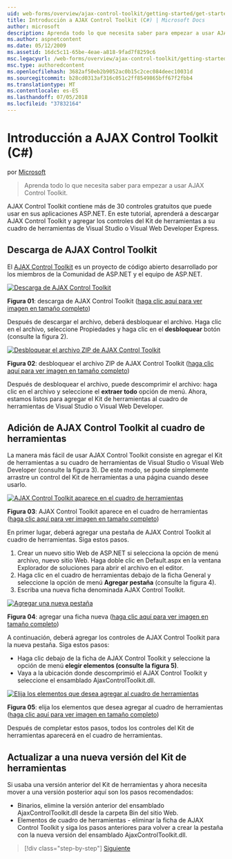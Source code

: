 ```yaml
---
uid: web-forms/overview/ajax-control-toolkit/getting-started/get-started-with-the-ajax-control-toolkit-cs
title: Introducción a AJAX Control Toolkit (C#) | Microsoft Docs
author: microsoft
description: Aprenda todo lo que necesita saber para empezar a usar AJAX Control Toolkit.
ms.author: aspnetcontent
ms.date: 05/12/2009
ms.assetid: 16dc5c11-65be-4eae-a818-9fad7f8259c6
msc.legacyurl: /web-forms/overview/ajax-control-toolkit/getting-started/get-started-with-the-ajax-control-toolkit-cs
msc.type: authoredcontent
ms.openlocfilehash: 3682af50eb2b9052ac0b15c2cec084deec10031d
ms.sourcegitcommit: b28cd0313af316c051c2ff8549865bff67f2fbb4
ms.translationtype: MT
ms.contentlocale: es-ES
ms.lasthandoff: 07/05/2018
ms.locfileid: "37832164"
---
```

<a name="get-started-with-the-ajax-control-toolkit-c"></a>Introducción a AJAX Control Toolkit (C#)
====================
por [Microsoft](https://github.com/microsoft)

> Aprenda todo lo que necesita saber para empezar a usar AJAX Control Toolkit.


AJAX Control Toolkit contiene más de 30 controles gratuitos que puede usar en sus aplicaciones ASP.NET. En este tutorial, aprenderá a descargar AJAX Control Toolkit y agregar los controles del Kit de herramientas a su cuadro de herramientas de Visual Studio o Visual Web Developer Express.

## <a name="downloading-the-ajax-control-toolkit"></a>Descarga de AJAX Control Toolkit

El [AJAX Control Toolkit](http://devexpress.com/act) es un proyecto de código abierto desarrollado por los miembros de la Comunidad de ASP.NET y el equipo de ASP.NET. 


[![Descarga de AJAX Control Toolkit](get-started-with-the-ajax-control-toolkit-cs/_static/image1.jpg)](get-started-with-the-ajax-control-toolkit-cs/_static/image1.png)

**Figura 01**: descarga de AJAX Control Toolkit ([haga clic aquí para ver imagen en tamaño completo](get-started-with-the-ajax-control-toolkit-cs/_static/image2.png))


Después de descargar el archivo, deberá desbloquear el archivo. Haga clic en el archivo, seleccione Propiedades y haga clic en el **desbloquear** botón (consulte la figura 2).


[![Desbloquear el archivo ZIP de AJAX Control Toolkit](get-started-with-the-ajax-control-toolkit-cs/_static/image2.jpg)](get-started-with-the-ajax-control-toolkit-cs/_static/image3.png)

**Figura 02**: desbloquear el archivo ZIP de AJAX Control Toolkit ([haga clic aquí para ver imagen en tamaño completo](get-started-with-the-ajax-control-toolkit-cs/_static/image4.png))


Después de desbloquear el archivo, puede descomprimir el archivo: haga clic en el archivo y seleccione el **extraer todo** opción de menú. Ahora, estamos listos para agregar el Kit de herramientas al cuadro de herramientas de Visual Studio o Visual Web Developer.

## <a name="adding-the-ajax-control-toolkit-to-the-toolbox"></a>Adición de AJAX Control Toolkit al cuadro de herramientas

La manera más fácil de usar AJAX Control Toolkit consiste en agregar el Kit de herramientas a su cuadro de herramientas de Visual Studio o Visual Web Developer (consulte la figura 3). De este modo, se puede simplemente arrastre un control del Kit de herramientas a una página cuando desee usarlo.


[![AJAX Control Toolkit aparece en el cuadro de herramientas](get-started-with-the-ajax-control-toolkit-cs/_static/image3.jpg)](get-started-with-the-ajax-control-toolkit-cs/_static/image5.png)

**Figura 03**: AJAX Control Toolkit aparece en el cuadro de herramientas ([haga clic aquí para ver imagen en tamaño completo](get-started-with-the-ajax-control-toolkit-cs/_static/image6.png))


En primer lugar, deberá agregar una pestaña de AJAX Control Toolkit al cuadro de herramientas. Siga estos pasos.

1. Crear un nuevo sitio Web de ASP.NET si selecciona la opción de menú archivo, nuevo sitio Web. Haga doble clic en Default.aspx en la ventana Explorador de soluciones para abrir el archivo en el editor.
2. Haga clic en el cuadro de herramientas debajo de la ficha General y seleccione la opción de menú **Agregar pestaña** (consulte la figura 4).
3. Escriba una nueva ficha denominada AJAX Control Toolkit.


[![Agregar una nueva pestaña](get-started-with-the-ajax-control-toolkit-cs/_static/image4.jpg)](get-started-with-the-ajax-control-toolkit-cs/_static/image7.png)

**Figura 04**: agregar una ficha nueva ([haga clic aquí para ver imagen en tamaño completo](get-started-with-the-ajax-control-toolkit-cs/_static/image8.png))


A continuación, deberá agregar los controles de AJAX Control Toolkit para la nueva pestaña. Siga estos pasos:

- Haga clic debajo de la ficha de AJAX Control Toolkit y seleccione la opción de menú **elegir elementos (consulte la figura 5)**.
- Vaya a la ubicación donde descomprimió el AJAX Control Toolkit y seleccione el ensamblado AjaxControlToolkit.dll.


[![Elija los elementos que desea agregar al cuadro de herramientas](get-started-with-the-ajax-control-toolkit-cs/_static/image5.jpg)](get-started-with-the-ajax-control-toolkit-cs/_static/image9.png)

**Figura 05**: elija los elementos que desea agregar al cuadro de herramientas ([haga clic aquí para ver imagen en tamaño completo](get-started-with-the-ajax-control-toolkit-cs/_static/image10.png))


Después de completar estos pasos, todos los controles del Kit de herramientas aparecerá en el cuadro de herramientas.

## <a name="upgrading-to-a-new-version-of-the-toolkit"></a>Actualizar a una nueva versión del Kit de herramientas

Si usaba una versión anterior del Kit de herramientas y ahora necesita mover a una versión posterior aquí son los pasos recomendados:

- Binarios, elimine la versión anterior del ensamblado AjaxControlToolkit.dll desde la carpeta Bin del sitio Web.
- Elementos de cuadro de herramientas - eliminar la ficha de AJAX Control Toolkit y siga los pasos anteriores para volver a crear la pestaña con la nueva versión del ensamblado AjaxControlToolkit.dll.

> [!div class="step-by-step"]
> [Siguiente](using-ajax-control-toolkit-controls-and-control-extenders-cs.md)
